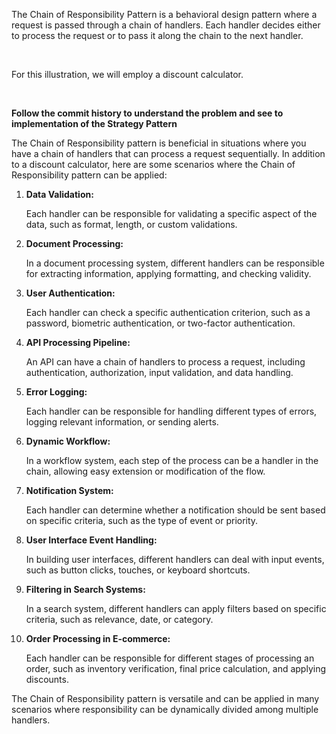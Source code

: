﻿<p>The Chain of Responsibility Pattern is a behavioral design pattern where a request is passed through a chain of handlers. Each handler decides either to process the request or to pass it along the chain to the next handler.</p>
<br>
<p>For this illustration, we will employ a discount calculator.</p>
<br>
<p><strong>Follow the commit history to understand the problem and see to implementation of the Strategy Pattern </strong></p>

<!-- ## Examples of Using the Chain of Responsibility Pattern -->

<p>The Chain of Responsibility pattern is beneficial in situations where you have a chain of handlers that can process a request sequentially. In addition to a discount calculator, here are some scenarios where the Chain of Responsibility pattern can be applied:</p>

<ol>
  <li>
    <strong>Data Validation:</strong>
    <p>Each handler can be responsible for validating a specific aspect of the data, such as format, length, or custom validations.</p>
  </li>

  <li>
    <strong>Document Processing:</strong>
    <p>In a document processing system, different handlers can be responsible for extracting information, applying formatting, and checking validity.</p>
  </li>

  <li>
    <strong>User Authentication:</strong>
    <p>Each handler can check a specific authentication criterion, such as a password, biometric authentication, or two-factor authentication.</p>
  </li>

  <li>
    <strong>API Processing Pipeline:</strong>
    <p>An API can have a chain of handlers to process a request, including authentication, authorization, input validation, and data handling.</p>
  </li>

  <li>
    <strong>Error Logging:</strong>
    <p>Each handler can be responsible for handling different types of errors, logging relevant information, or sending alerts.</p>
  </li>

  <li>
    <strong>Dynamic Workflow:</strong>
    <p>In a workflow system, each step of the process can be a handler in the chain, allowing easy extension or modification of the flow.</p>
  </li>

  <li>
    <strong>Notification System:</strong>
    <p>Each handler can determine whether a notification should be sent based on specific criteria, such as the type of event or priority.</p>
  </li>

  <li>
    <strong>User Interface Event Handling:</strong>
    <p>In building user interfaces, different handlers can deal with input events, such as button clicks, touches, or keyboard shortcuts.</p>
  </li>

  <li>
    <strong>Filtering in Search Systems:</strong>
    <p>In a search system, different handlers can apply filters based on specific criteria, such as relevance, date, or category.</p>
  </li>

  <li>
    <strong>Order Processing in E-commerce:</strong>
    <p>Each handler can be responsible for different stages of processing an order, such as inventory verification, final price calculation, and applying discounts.</p>
  </li>
</ol>

<p>The Chain of Responsibility pattern is versatile and can be applied in many scenarios where responsibility can be dynamically divided among multiple handlers.</p>
